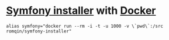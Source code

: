 # [Symfony installer](https://github.com/symfony/symfony-installer) with [Docker](https://github.com/docker/docker )

```
alias symfony="docker run --rm -i -t -u 1000 -v \`pwd\`:/src romqin/symfony-installer"
```
